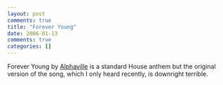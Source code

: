 ```yaml
---
layout: post
comments: true
title: "Forever Young"
date: 2006-01-13
comments: true
categories: []
---
```

Forever Young by <a href="http://www.allmusic.com/cg/amg.dll?p=amg&sql=11:wiaxlf3e5cqe">Alphaville</a> is a standard House anthem but the original version of the song, which I only heard recently, is downright terrible.
